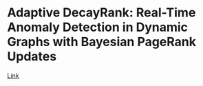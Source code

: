 # Adaptive DecayRank: Real-Time Anomaly Detection in Dynamic Graphs with Bayesian PageRank Updates

[Link](https://www.mdpi.com/2076-3417/15/6/3360)

